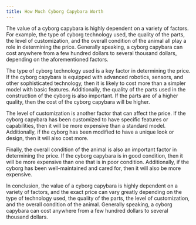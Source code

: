 ```yaml
---
title: How Much Cyborg Capybara Worth
---
```


The value of a cyborg capybara is highly dependent on a variety of factors. For example, the type of cyborg technology used, the quality of the parts, the level of customization, and the overall condition of the animal all play a role in determining the price. Generally speaking, a cyborg capybara can cost anywhere from a few hundred dollars to several thousand dollars, depending on the aforementioned factors. 

The type of cyborg technology used is a key factor in determining the price. If the cyborg capybara is equipped with advanced robotics, sensors, and other sophisticated technology, then it is likely to cost more than a simpler model with basic features. Additionally, the quality of the parts used in the construction of the cyborg is also important. If the parts are of a higher quality, then the cost of the cyborg capybara will be higher.

The level of customization is another factor that can affect the price. If the cyborg capybara has been customized to have specific features or capabilities, then it will be more expensive than a standard model. Additionally, if the cyborg has been modified to have a unique look or design, then it will also cost more.

Finally, the overall condition of the animal is also an important factor in determining the price. If the cyborg capybara is in good condition, then it will be more expensive than one that is in poor condition. Additionally, if the cyborg has been well-maintained and cared for, then it will also be more expensive.

In conclusion, the value of a cyborg capybara is highly dependent on a variety of factors, and the exact price can vary greatly depending on the type of technology used, the quality of the parts, the level of customization, and the overall condition of the animal. Generally speaking, a cyborg capybara can cost anywhere from a few hundred dollars to several thousand dollars.